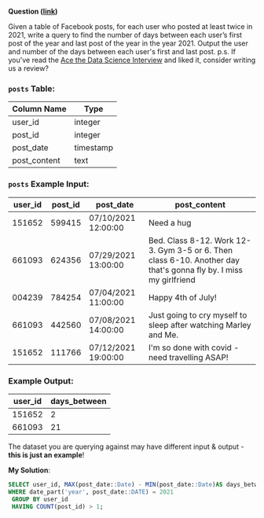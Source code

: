**Question ([link](https://datalemur.com/questions/sql-average-post-hiatus-1))**

Given a table of Facebook posts, for each user who posted at least twice in 2021, write a query to find the number of days between each user’s first post of the year and last post of the year in the year 2021. Output the user and number of the days between each user's first and last post.
p.s. If you've read the [Ace the Data Science Interview](https://www.amazon.com/dp/0578973839?ref_=pe_3052080_397514860) and liked it, consider writing us a review?

### `posts` Table:

| Column Name | Type |
| ----------- | ---- |
| user\_id | integer |
| post\_id | integer |
| post\_date | timestamp |
| post\_content | text |

### `posts` Example Input:

| user\_id | post\_id | post\_date | post\_content |
| ------- | ------- | --------- | ------------ |
| 151652 | 599415 | 07/10/2021 12:00:00 | Need a hug |
| 661093 | 624356 | 07/29/2021 13:00:00 | Bed. Class 8-12. Work 12-3. Gym 3-5 or 6. Then class 6-10. Another day that's gonna fly by. I miss my girlfriend |
| 004239 | 784254 | 07/04/2021 11:00:00 | Happy 4th of July! |
| 661093 | 442560 | 07/08/2021 14:00:00 | Just going to cry myself to sleep after watching Marley and Me. |
| 151652 | 111766 | 07/12/2021 19:00:00 | I'm so done with covid - need travelling ASAP! |

### Example Output:

| user\_id | days\_between |
| ------- | ------------ |
| 151652 | 2 |
| 661093 | 21 |

The dataset you are querying against may have different input & output - **this is just an example**!

**My Solution**:

```sql
SELECT user_id, MAX(post_date::Date) - MIN(post_date::Date)AS days_between FROM posts
WHERE date_part('year', post_date::DATE) = 2021
 GROUP BY user_id
 HAVING COUNT(post_id) > 1;
```
